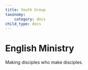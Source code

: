 ```yaml
---
title: Youth Group
taxonomy:
    category: docs
child_type: docs
---
```


# English Ministry

Making disciples who make disciples.